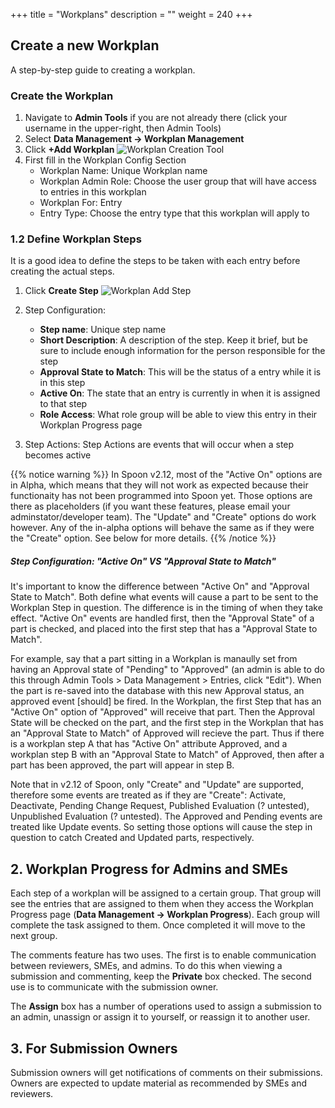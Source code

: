 +++
title = "Workplans"
description = ""
weight = 240
+++

## Create a new Workplan

A step-by-step guide to creating a workplan.

### Create the Workplan

1. Navigate to __Admin Tools__ if you are not already there (click your username in the upper-right, then Admin Tools)
2. Select __Data Management &rarr; Workplan Management__
3. Click __+Add Workplan__ ![Workplan Creation Tool](/images/AppAdmin/AddWorkplan.JPG)
4. First fill in the Workplan Config Section
    * Workplan Name: Unique Workplan name
    * Workplan Admin Role: Choose the user group that will have access to entries in this workplan
    * Workplan For: Entry
    * Entry Type: Choose the entry type that this workplan will apply to

### 1.2  Define Workplan Steps

It is a good idea to define the steps to be taken with each entry before creating the actual steps.

1. Click __Create Step__ ![Workplan Add Step](/images/AppAdmin/WorkplanCreateStep.JPG)
1. Step Configuration:
    * **Step name**: Unique step name
    * **Short Description**: A description of the step. Keep it brief, but be sure to include enough information for the person responsible for the step
    * **Approval State to Match**: This will be the status of a entry while it is in this step
    * **Active On**: The state that an entry is currently in when it is assigned to that step
    * **Role Access**: What role group will be able to view this entry in their Workplan Progress page

1. Step Actions: Step Actions are events that will occur when a step becomes active

{{% notice warning %}}
In Spoon v2.12, most of the "Active On" options are in Alpha, which means that they will not work as expected because their functionaity has not been programmed into Spoon yet. Those options are
 there as placeholders (if you want these features, please email your adminstator/developer team). The "Update" and "Create" options do work however. Any of the in-alpha options will behave the same
  as if they were the "Create" option. See below for more details.
{{% /notice %}}

##### __Step Configuration:__ "Active On" VS "Approval State to Match"

It's important to know the difference between "Active On" and "Approval State to Match". Both define what events will cause a part to be sent to the Workplan Step in question. The difference is in
the timing of when they take effect. "Active On" events are handled first, then the "Approval State" of a part is checked, and placed into the first step that has a "Approval State to Match".

For example, say that a part sitting in a Workplan is manaully set from having an Approval state of "Pending" to "Approved"  (an admin is able to do this through Admin Tools > Data Management > Entries,
click "Edit"). When the part is re-saved into the database with this new Approval status, an approved event [should] be fired. In the Workplan, the first Step that has an "Active On" option of
 "Approved" will receive that part. Then the Approval State will be checked on the part, and the first step in the Workplan that has an "Approval State to Match" of Approved will recieve the part.
 Thus if there is a workplan step A that has "Active On" attribute Approved, and a workplan step B with an "Approval State to Match" of Approved, then after a part has been approved, the part will
 appear in step B.

Note that in v2.12 of Spoon, only "Create" and "Update" are supported, therefore some events are treated as if they are "Create": Activate, Deactivate, Pending Change Request, Published Evaluation
 (? untested), Unpublished Evaluation (? untested). The Approved and Pending events are treated like Update events. So setting those options will cause the step in question to catch Created and
 Updated parts, respectively.

## 2. Workplan Progress for Admins and SMEs

Each step of a workplan will be assigned to a certain group. That group will see the entries that are assigned to them when they access the Workplan Progress page
(__Data Management &rarr; Workplan Progress__). Each group will complete the task assigned to them. Once completed it will move to the next group.

The comments feature has two uses. The first is to enable communication between reviewers, SMEs, and admins. To do this when viewing a submission and commenting, keep the __Private__ box checked.
 The second use is to communicate with the submission owner.

The __Assign__ box has a number of operations used to assign a submission to an admin, unassign or assign it to yourself, or reassign it to another user.

## 3. For Submission Owners

Submission owners will get notifications of comments on their submissions. Owners are expected to update material as recommended by SMEs and reviewers.
